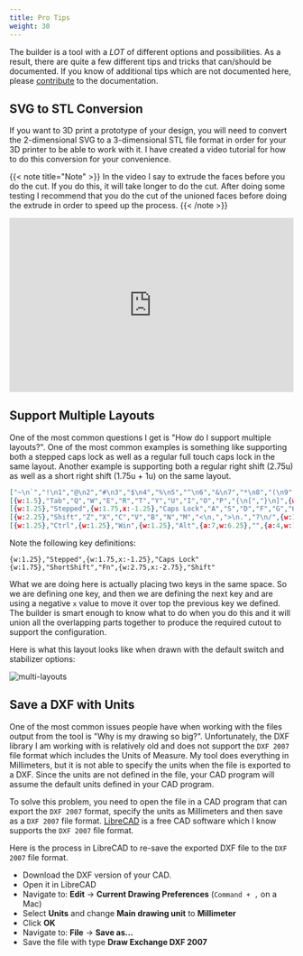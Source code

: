 ```yaml
---
title: Pro Tips
weight: 30
---
```


The builder is a tool with a *LOT* of different options and possibilities.  As a result, there are quite a few different tips and tricks that can/should be documented.  If you know of additional tips which are not documented here, please [contribute](/contribute/) to the documentation.

## SVG to STL Conversion

If you want to 3D print a prototype of your design, you will need to convert the 2-dimensional SVG to a 3-dimensional STL file format in order for your 3D printer to be able to work with it.  I have created a video tutorial for how to do this conversion for your convenience.

{{< note title="Note" >}}
In the video I say to extrude the faces before you do the cut.  If you do this, it will take longer to do the cut.  After doing some testing I recommend that you do the cut of the unioned faces before doing the extrude in order to speed up the process.
{{< /note >}}

<div class="video-wrapper"><iframe width="560" height="315" src="https://www.youtube.com/embed/8CROo67W24M" frameborder="0" allowfullscreen></iframe></div>
<style type="text/css">
.video-wrapper {
	position: relative;
	padding-bottom: 56.25%; /* 16:9 */
	padding-top: 25px;
	height: 0;
}
.video-wrapper iframe {
	position: absolute;
	top: 0;
	left: 0;
	width: 100%;
	height: 100%;
}
</style>



## Support Multiple Layouts

One of the most common questions I get is "How do I support multiple layouts?".  One of the most common examples is something like supporting both a stepped caps lock as well as a regular full touch caps lock in the same layout.  Another example is supporting both a regular right shift (2.75u) as well as a short right shift (1.75u + 1u) on the same layout.

``` json
["~\n`","!\n1","@\n2","#\n3","$\n4","%\n5","^\n6","&\n7","*\n8","(\n9",")\n0","_\n-","+\n=",{w:2},"Backspace"],
[{w:1.5},"Tab","Q","W","E","R","T","Y","U","I","O","P","{\n[","}\n]",{w:1.5},"|\n\\"],
[{w:1.25},"Stepped",{w:1.75,x:-1.25},"Caps Lock","A","S","D","F","G","H","J","K","L",":\n;","\"\n'",{w:2.25},"Enter"],
[{w:2.25},"Shift","Z","X","C","V","B","N","M","<\n,",">\n.","?\n/",{w:1.75},"ShortShift","Fn",{w:2.75,x:-2.75},"Shift"],
[{w:1.25},"Ctrl",{w:1.25},"Win",{w:1.25},"Alt",{a:7,w:6.25},"",{a:4,w:1.25},"Alt",{w:1.25},"Win",{w:1.25},"Menu",{w:1.25},"Ctrl"]
```

Note the following key definitions:
```
{w:1.25},"Stepped",{w:1.75,x:-1.25},"Caps Lock"
{w:1.75},"ShortShift","Fn",{w:2.75,x:-2.75},"Shift"
```

What we are doing here is actually placing two keys in the same space.  So we are defining one key, and then we are defining the next key and are using a negative `x` value to move it over top the previous key we defined.  The builder is smart enough to know what to do when you do this and it will union all the overlapping parts together to produce the required cutout to support the configuration.

Here is what this layout looks like when drawn with the default switch and stabilizer options:

![multi-layouts](/images/pro-tips/multi-layout.png "Multiple Layout Support")



## Save a DXF with Units

One of the most common issues people have when working with the files output from the tool is "Why is my drawing so big?".  Unfortunately, the DXF library I am working with is relatively old and does not support the `DXF 2007` file format which includes the Units of Measure.  My tool does everything in Millimeters, but it is not able to specify the units when the file is exported to a DXF.  Since the units are not defined in the file, your CAD program will assume the default units defined in your CAD program.  

To solve this problem, you need to open the file in a CAD program that can export the `DXF 2007` format, specify the units as Millimeters and then save as a `DXF 2007` file format.  <a href="http://librecad.org/cms/home.html" target="_blank">LibreCAD</a> is a free CAD software which I know supports the `DXF 2007` file format.

Here is the process in LibreCAD to re-save the exported DXF file to the `DXF 2007` file format.

* Download the DXF version of your CAD.
* Open it in LibreCAD
* Navigate to: **Edit** -> **Current Drawing Preferences** (`Command + ,` on a Mac)
* Select **Units** and change **Main drawing unit** to **Millimeter**
* Click **OK**
* Navigate to: **File** -> **Save as...**
* Save the file with type **Draw Exchange DXF 2007**

